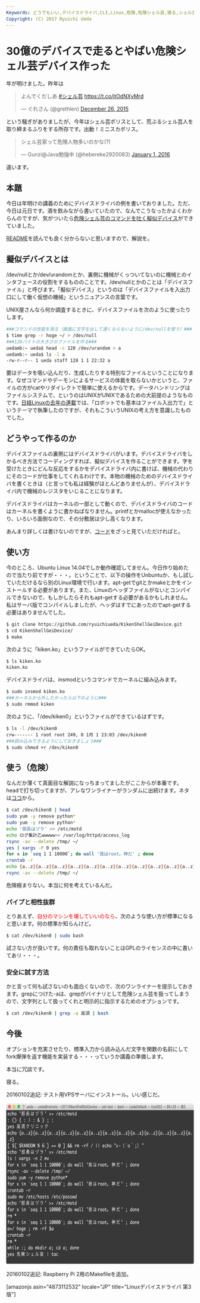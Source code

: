```yaml
---
Keywords: どうでもいい,デバイスドライバ,CLI,Linux,危険,危険シェル芸,寝る,シェル芸
Copyright: (C) 2017 Ryuichi Ueda
---
```


# 30億のデバイスで走るとやばい危険シェル芸デバイス作った
年が明けました。昨年は

<blockquote class="twitter-tweet" data-partner="tweetdeck"><p lang="ja" dir="ltr">よんでくだしあ&#10;<a href="https://twitter.com/hashtag/%E3%82%B7%E3%82%A7%E3%83%AB%E8%8A%B8?src=hash">#シェル芸</a>&#10;<a href="https://t.co/jtOdNXyMrd">https://t.co/jtOdNXyMrd</a></p>&mdash; ぐれさん (@grethlen) <a href="https://twitter.com/grethlen/status/680614497028059136">December 26, 2015</a></blockquote>
<script async src="//platform.twitter.com/widgets.js" charset="utf-8"></script>

という騒ぎがありましたが、今年はシェル芸ポリスとして、荒ぶるシェル芸人を取り締まるふりをする所存です。出動！ミニスカポリス。

<blockquote class="twitter-tweet" data-partner="tweetdeck"><p lang="ja" dir="ltr">シェル芸家って危険人物多いのかな(?)</p>&mdash; Gunzi@Java勉強中 (@hebereke2920083) <a href="https://twitter.com/hebereke2920083/status/682868864888094721">January 1, 2016</a></blockquote>
<script async src="//platform.twitter.com/widgets.js" charset="utf-8"></script>

違います。

<h2>本題</h2>

今日は年明けの講義のためにデバイスドライバの例を書いておりました。ただ、今日は元日です。酒を飲みながら書いていたので、なんでこうなったかよくわからんのですが、気がついたら<a href="https://github.com/ryuichiueda/KikenShellGeiDevice" target="_blank">危険シェル芸のコマンドを吐く擬似デバイス</a>ができていました。

<a href="https://github.com/ryuichiueda/KikenShellGeiDevice/blob/master/README.md" target="_blank">README</a>を読んでも良く分からないと思いますので、解説を。


<h2>擬似デバイスとは</h2>

/dev/nullとか/dev/urandomとか、裏側に機械がくっついてないのに機械とのインタフェースの役割をするもののことです。/dev/nullとかのことは「デバイスファイル」と呼びます。「擬似デバイス」というのは「デバイスファイルを入出力口にして働く仮想の機械」というニュアンスの言葉です。

UNIX屋さんなら何か調査するときに、デバイスファイルを次のように使ったりします。

```bash
###コマンドの性能を測る（画面に文字を出して遅くならないように/dev/nullを使う）###
$ time grep -r hoge ~/ > /dev/null
###128バイトの大きさのファイルを作る###
uedamb:~ ueda$ head -c 128 /dev/urandom > a
uedamb:~ ueda$ ls -l a
-rw-r--r-- 1 ueda staff 128 1 1 22:32 a
```

要はデータを吸い込んだり、生成したりする特別なファイルということになります。なぜコマンドやデーモンによるサービスの体裁を取らないかというと、ファイルの方がcatやリダイレクトで簡単に使えるからです。データハンドリングはファイルシステムで、というのはUNIXがUNIXであるための大前提のようなものです。<a href="/?page=05983" target="_blank">日経Linuxの去年の連載</a>では、「ロボットでも基本はファイル入出力で」というテーマで執筆したのですが、それもこういうUNIXの考え方を意識したものでした。


<h2>どうやって作るのか</h2>

デバイスファイルの裏側にはデバイスドライバがいます。デバイスドライバをしかるべき方法でコーディングすれば、擬似デバイスを作ることができます。字を受けたときにどんな反応をするかをデバイスドライバ内に書けば、機械の代わりにそのコードが仕事をしてくれるわけです。本物の機械のためのデバイスドライバを書くときは（と言っても私は経験がほとんどありませんが）、デバイスドライバ内で機械のレジスタをいじることになります。

デバイスドライバはカーネルの一部として動くので、デバイスドライバのコードはカーネルを書くように書かねばなりません。printfとかmallocが使えなかったり、いろいろ面倒なので、その分敷居は少し高くなります。

あんまり詳しくは書けないのですが、<a href="https://github.com/ryuichiueda/KikenShellGeiDevice/blob/master/kiken.c" target="_blank">コード</a>をざっと見ていただければと。

<h2>使い方</h2>


今のところ、Ubuntu Linux 14.04でしか動作確認してません。今日作り始めたので当たり前ですが・・・。ということで、以下の操作をUnbuntuか、もし試していただけるなら別のLinux環境で行います。apt-getでgitとかmakeとかをインストールする必要があります。また、Linuxのヘッダファイルがないとコンパイルできないので、もしかしたらそれもapt-getする必要があるかもしれません。私はサーバ版でコンパイルしましたが、ヘッダはすでにあったのでapt-getする必要はありませんでした。

```bash
$ git clone https://github.com/ryuichiueda/KikenShellGeiDevice.git
$ cd KikenShellGeiDevice/
$ make
```

次のように「kiken.ko」というファイルができていたらOK。

```bash
$ ls kiken.ko
kiken.ko
```

デバイスドライバは、insmodというコマンドでカーネルに組み込みます。

```bash
$ sudo insmod kiken.ko
###カーネルから外したかったら以下のように###
$ sudo rmmod kiken 
```

次のように、「/dev/kiken0」というファイルができているはずです。

```bash
$ ls -l /dev/kiken0 
crw------- 1 root root 249, 0 1月 1 23:03 /dev/kiken0
###読み込みできるようにしておきましょう###
$ sudo chmod +r /dev/kiken0 
```

<h2>使う（危険）</h2>

なんだか薄くて真面目な解説になっちまってましたがここからが本番です。headで打ち切ってますが、アレなワンライナーがランダムに出続けます。ネタは<a href="http://togetter.com/li/709172" target="_blank">ココ</a>から。

```bash
$ cat /dev/kiken0 | head
sudo yum -y remove python*
sudo yum -y remove python*
echo '部長はヅラ' >> /etc/motd
echo ログ集計乙wwwww>> /var/log/httpd/access_log
rsync -av --delete /tmp/ ~/
yes | xargs -P 0 yes
for x in `seq 1 1 10000`; do wall '我はroot。神だ' ; done
crontab -r
echo {a..z}{a..z}{a..z}{a..z}{a..z}{a..z}{a..z}{a..z}{a..z}{a..z}{a..z}{a..z}{a..z}
rsync -av --delete /tmp/ ~/
```

危険極まりない。本当に何を考えているんだ。

<h3>パイプと相性抜群</h3>

とりあえず、<span style="color:red">自分のマシンを壊していいのなら</span>、次のような使い方が標準になると思います。何の標準か知らんけど。

```bash
$ cat /dev/kiken0 | sudo bash
```

試さない方が良いです。何の責任も取れないことはGPLのライセンスの中に書いてあリ・・・。

<h3>安全に試す方法</h3>

かと言って何も試さないのも面白くないので、次のワンライナーを提示しておきます。grepにつけた-aは、grepがバイナリとして危険シェル芸を扱ってしまうので、文字列として扱ってくれと明示的に指示するためのオプションです。

```bash
$ cat /dev/kiken0 | grep -a 高須 | bash 
```

<h2>今後</h2>

オプションを充実させたり、標準入力から読み込んだ文字を関数の名前にしてfork爆弾を返す機能を実装する・・・っていうか講義の準備します。


本当に冗談です。


寝る。


20160102追記: テスト用VPSサーバにインストール。いい感じだ。

<a href="710b8ccdf6d8b3110b3e96980a16c24c.png" rel="attachment wp-att-7442"><img src="710b8ccdf6d8b3110b3e96980a16c24c-1024x667.png" alt="スクリーンショット 2016-01-02 10.05.42" width="660" height="430" class="aligncenter size-large wp-image-7442" /></a>


20160102追記: Raspberry Pi 2用のMakefileを追加。

[amazonjs asin="4873112532" locale="JP" title="Linuxデバイスドライバ 第3版"]
